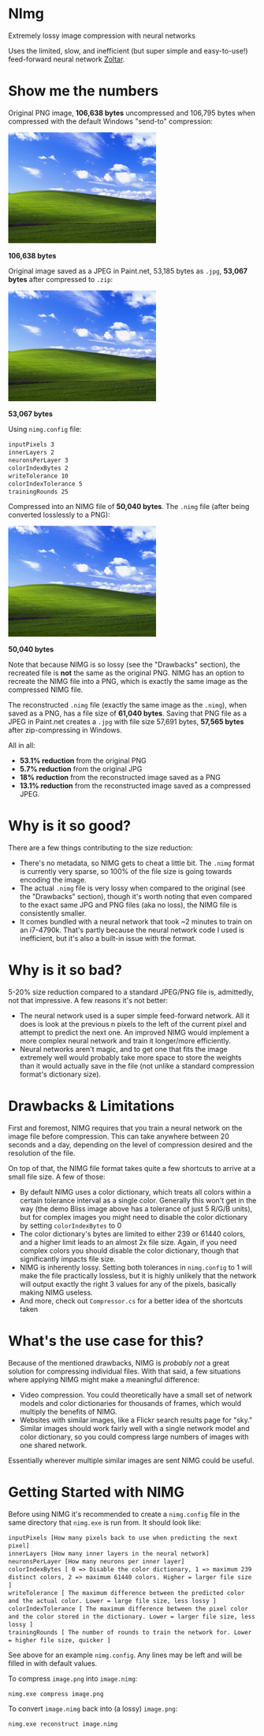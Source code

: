# NImg
Extremely lossy image compression with neural networks

Uses the limited, slow, and inefficient (but super simple and easy-to-use!) feed-forward neural network [Zoltar](https://github.com/matthewsot/zoltar).

# Show me the numbers
Original PNG image, **106,638 bytes** uncompressed and 106,795 bytes when compressed with the default Windows "send-to" compression:

![Original PNG image](Images/original.png "Original PNG image")

**106,638 bytes**

Original image saved as a JPEG in Paint.net, 53,185 bytes as ``.jpg``, **53,067 bytes** after compressed to ``.zip``:

![Original JPEG image](Images/original.jpg "Original JPEG image")

**53,067 bytes**

Using ``nimg.config`` file:
```
inputPixels 3
innerLayers 2
neuronsPerLayer 3
colorIndexBytes 2
writeTolerance 10
colorIndexTolerance 5
trainingRounds 25
```

Compressed into an NIMG file of **50,040 bytes**. The ``.nimg`` file (after being converted losslessly to a PNG):

![Reconstructed NIMG image](Images/reconstructed.png "Reconstructed NIMG image")

**50,040 bytes**

Note that because NIMG is so lossy (see the "Drawbacks" section), the recreated file is **not** the same as the original PNG. NIMG has an option to recreate the NIMG file into a PNG, which is exactly the same image as the compressed NIMG file.

The reconstructed ``.nimg`` file (exactly the same image as the ``.nimg``), when saved as a PNG, has a file size of **61,040 bytes**.
Saving that PNG file as a JPEG in Paint.net creates a ``.jpg`` with file size 57,691 bytes, **57,565 bytes** after zip-compressing in Windows.

All in all:
- **53.1% reduction** from the original PNG
- **5.7% reduction** from the original JPG
- **18% reduction** from the reconstructed image saved as a PNG
- **13.1% reduction** from the reconstructed image saved as a compressed JPEG.

# Why is it so good?

There are a few things contributing to the size reduction:

- There's no metadata, so NIMG gets to cheat a little bit. The ``.nimg`` format is currently very sparse, so 100% of the file size is going towards encoding the image.
- The actual ``.nimg`` file is very lossy when compared to the original (see the "Drawbacks" section), though it's worth noting that even compared to the exact same JPG and PNG files (aka no loss), the NIMG file is consistently smaller.
- It comes bundled with a neural network that took ~2 minutes to train on an i7-4790k. That's partly because the neural network code I used is inefficient, but it's also a built-in issue with the format.

# Why is it so bad?

5-20% size reduction compared to a standard JPEG/PNG file is, admittedly, not that impressive. A few reasons it's not better:

- The neural network used is a super simple feed-forward network. All it does is look at the previous n pixels to the left of the current pixel and attempt to predict the next one. An improved NIMG would implement a more complex neural network and train it longer/more efficiently.
- Neural networks aren't magic, and to get one that fits the image extremely well would probably take more space to store the weights than it would actually save in the file (not unlike a standard compression format's dictionary size).

# Drawbacks & Limitations

First and foremost, NIMG requires that you train a neural network on the image file before compression. This can take anywhere between 20 seconds and a day, depending on the level of compression desired and the resolution of the file.

On top of that, the NIMG file format takes quite a few shortcuts to arrive at a small file size. A few of those:
- By default NIMG uses a color dictionary, which treats all colors within a certain tolerance interval as a single color. Generally this won't get in the way (the demo Bliss image above has a tolerance of just 5 R/G/B units), but for complex images you might need to disable the color dictionary by setting ``colorIndexBytes`` to 0
- The color dictionary's bytes are limited to either 239 or 61440 colors, and a higher limit leads to an almost 2x file size. Again, if you need complex colors you should disable the color dictionary, though that significantly impacts file size.
- NIMG is inherently lossy. Setting both tolerances in ``nimg.config`` to 1 will make the file practically lossless, but it is highly unlikely that the network will output exactly the right 3 values for any of the pixels, basically making NIMG useless.
- And more, check out ``Compressor.cs`` for a better idea of the shortcuts taken

# What's the use case for this?

Because of the mentioned drawbacks, NIMG is *probably not* a great solution for compressing individual files. With that said, a few situations where applying NIMG might make a meaningful difference:

- Video compression. You could theoretically have a small set of network models and color dictionaries for thousands of frames, which would multiply the benefits of NIMG.
- Websites with similar images, like a Flickr search results page for "sky." Similar images should work fairly well with a single network model and color dictionary, so you could compress large numbers of images with one shared network.

Essentially wherever multiple similar images are sent NIMG could be useful.

# Getting Started with NIMG

Before using NIMG it's recommended to create a ``nimg.config`` file in the same directory that ``nimg.exe`` is run from. It should look like:

```
inputPixels [How many pixels back to use when predicting the next pixel]
innerLayers [How many inner layers in the neural network]
neuronsPerLayer [How many neurons per inner layer]
colorIndexBytes [ 0 => Disable the color dictionary, 1 => maximum 239 distinct colors, 2 => maximum 61440 colors. Higher = larger file size ]
writeTolerance [ The maximum difference between the predicted color and the actual color. Lower = large file size, less lossy ]
colorIndexTolerance [ The maximum difference between the pixel color and the color stored in the dictionary. Lower = larger file size, less lossy ]
trainingRounds [ The number of rounds to train the network for. Lower = higher file size, quicker ]
```

See above for an example ``nimg.config``. Any lines may be left and will be filled in with default values.

To compress ``image.png`` into ``image.nimg``:
```
nimg.exe compress image.png
```

To convert ``image.nimg`` back into (a lossy) ``image.png``:
```
nimg.exe reconstruct image.nimg
```